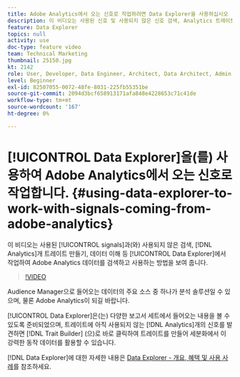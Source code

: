 ```yaml
---
title: Adobe Analytics에서 오는 신호로 작업하려면 Data Explorer을 사용하십시오
description: 이 비디오는 사용된 신호 및 사용되지 않은 신호 검색, Analytics 트레이트 만들기 및 데이터 이해 등 Data Explorer에서 Adobe Analytics 데이터를 검색하고 사용하는 방법을 보여 줍니다.
feature: Data Explorer
topics: null
activity: use
doc-type: feature video
team: Technical Marketing
thumbnail: 25150.jpg
kt: 2142
role: User, Developer, Data Engineer, Architect, Data Architect, Admin, Leader
level: Beginner
exl-id: 82507055-0072-48fe-8031-225fb55351be
source-git-commit: 2094d3bcf658913171afa848e4228653c71c41de
workflow-type: tm+mt
source-wordcount: '167'
ht-degree: 0%

---
```


# [!UICONTROL Data Explorer]을(를) 사용하여 Adobe Analytics에서 오는 신호로 작업합니다. {#using-data-explorer-to-work-with-signals-coming-from-adobe-analytics}

이 비디오는 사용된 [!UICONTROL signals]과(와) 사용되지 않은  검색, [!DNL Analytics]개 트레이트 만들기, 데이터 이해 등 [!UICONTROL Data Explorer]에서 작업하여 Adobe Analytics 데이터를 검색하고 사용하는 방법을 보여 줍니다.

>[!VIDEO](https://video.tv.adobe.com/v/25150/?quality=12)

Audience Manager으로 들어오는 데이터의 주요 소스 중 하나가 분석 솔루션일 수 있으며, 물론 Adobe Analytics이 되길 바랍니다.

[!UICONTROL Data Explorer]은(는) 다양한 보고서 세트에서 들어오는 내용을 볼 수 있도록 준비되었으며, 트레이트에 아직 사용되지 않는 [!DNL Analytics]개의 신호를 발견하면 [!DNL Trait Builder] (으)로 바로 클릭하여 트레이트를 만들어 세분화에서 이 강력한 동작 데이터를 활용할 수 있습니다.

[!DNL Data Explorer]에 대한 자세한 내용은 [Data Explorer - 개요, 혜택 및 사용 사례](https://experienceleague.adobe.com/docs/audience-manager/user-guide/features/data-explorer/data-explorer-overview.html?lang=en)를 참조하세요.
